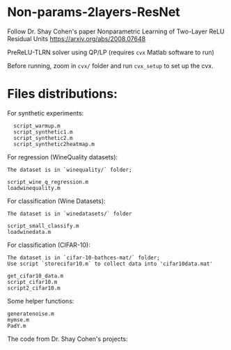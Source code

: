 # Non-params-2layers-ResNet

Follow Dr. Shay Cohen's paper Nonparametric Learning of Two-Layer ReLU Residual Units
https://arxiv.org/abs/2008.07648

PreReLU-TLRN solver using QP/LP (requires `cvx` Matlab software to run)

Before running, zoom in `cvx/` folder and run `cvx_setup` to set up the cvx.

# Files distributions:

  For synthetic experiments:
  
      script_warmup.m
      script_synthetic1.m
      script_synthetic2.m
      script_synthetic2heatmap.m

  For regression (WineQuality datasets):
  
    The dataset is in `winequality/` folder;
    
    script_wine_q_regression.m
    loadwinequality.m

  For classification (Wine Datasets):
  
    The dataset is in `winedatasets/` folder

    script_small_classify.m
    loadwinedata.m

  For classification (CIFAR-10):
  
    The dataset is in `cifar-10-bathces-mat/` folder;
    Use script `storecifar10.m` to collect data into 'cifar10data.mat'
    
    get_cifar10_data.m
    script_cifar10.m
    script2_cifar10.m

   Some helper functions:
   
    generatenoise.m
    mymse.m
    PadY.m
    
  The code from Dr. Shay Cohen's projects:
    
  
    
